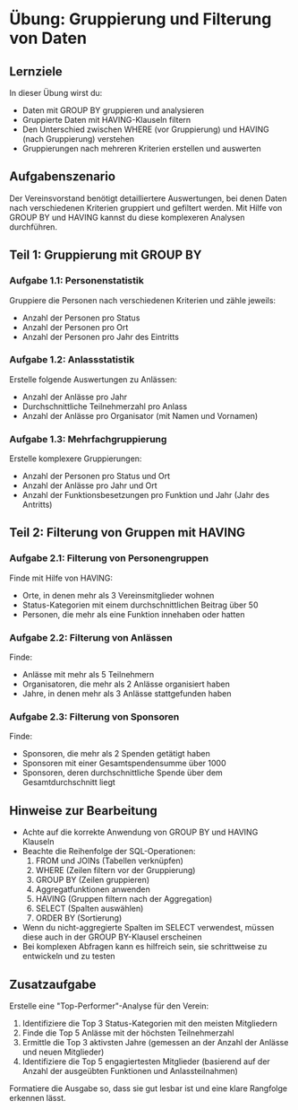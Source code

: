 # Übung: Gruppierung und Filterung von Daten

## Lernziele

In dieser Übung wirst du:
- Daten mit GROUP BY gruppieren und analysieren
- Gruppierte Daten mit HAVING-Klauseln filtern
- Den Unterschied zwischen WHERE (vor Gruppierung) und HAVING (nach Gruppierung) verstehen
- Gruppierungen nach mehreren Kriterien erstellen und auswerten

## Aufgabenszenario

Der Vereinsvorstand benötigt detailliertere Auswertungen, bei denen Daten nach verschiedenen Kriterien gruppiert und gefiltert werden. Mit Hilfe von GROUP BY und HAVING kannst du diese komplexeren Analysen durchführen.

## Teil 1: Gruppierung mit GROUP BY

### Aufgabe 1.1: Personenstatistik
Gruppiere die Personen nach verschiedenen Kriterien und zähle jeweils:
- Anzahl der Personen pro Status
- Anzahl der Personen pro Ort
- Anzahl der Personen pro Jahr des Eintritts

### Aufgabe 1.2: Anlassstatistik
Erstelle folgende Auswertungen zu Anlässen:
- Anzahl der Anlässe pro Jahr
- Durchschnittliche Teilnehmerzahl pro Anlass
- Anzahl der Anlässe pro Organisator (mit Namen und Vornamen)

### Aufgabe 1.3: Mehrfachgruppierung
Erstelle komplexere Gruppierungen:
- Anzahl der Personen pro Status und Ort
- Anzahl der Anlässe pro Jahr und Ort
- Anzahl der Funktionsbesetzungen pro Funktion und Jahr (Jahr des Antritts)

## Teil 2: Filterung von Gruppen mit HAVING

### Aufgabe 2.1: Filterung von Personengruppen
Finde mit Hilfe von HAVING:
- Orte, in denen mehr als 3 Vereinsmitglieder wohnen
- Status-Kategorien mit einem durchschnittlichen Beitrag über 50
- Personen, die mehr als eine Funktion innehaben oder hatten

### Aufgabe 2.2: Filterung von Anlässen
Finde:
- Anlässe mit mehr als 5 Teilnehmern
- Organisatoren, die mehr als 2 Anlässe organisiert haben
- Jahre, in denen mehr als 3 Anlässe stattgefunden haben

### Aufgabe 2.3: Filterung von Sponsoren
Finde:
- Sponsoren, die mehr als 2 Spenden getätigt haben
- Sponsoren mit einer Gesamtspendensumme über 1000
- Sponsoren, deren durchschnittliche Spende über dem Gesamtdurchschnitt liegt

## Hinweise zur Bearbeitung

- Achte auf die korrekte Anwendung von GROUP BY und HAVING Klauseln
- Beachte die Reihenfolge der SQL-Operationen:
  1. FROM und JOINs (Tabellen verknüpfen)
  2. WHERE (Zeilen filtern vor der Gruppierung)
  3. GROUP BY (Zeilen gruppieren)
  4. Aggregatfunktionen anwenden
  5. HAVING (Gruppen filtern nach der Aggregation)
  6. SELECT (Spalten auswählen)
  7. ORDER BY (Sortierung)
- Wenn du nicht-aggregierte Spalten im SELECT verwendest, müssen diese auch in der GROUP BY-Klausel erscheinen
- Bei komplexen Abfragen kann es hilfreich sein, sie schrittweise zu entwickeln und zu testen

## Zusatzaufgabe

Erstelle eine "Top-Performer"-Analyse für den Verein:

1. Identifiziere die Top 3 Status-Kategorien mit den meisten Mitgliedern
2. Finde die Top 5 Anlässe mit der höchsten Teilnehmerzahl
3. Ermittle die Top 3 aktivsten Jahre (gemessen an der Anzahl der Anlässe und neuen Mitglieder)
4. Identifiziere die Top 5 engagiertesten Mitglieder (basierend auf der Anzahl der ausgeübten Funktionen und Anlassteilnahmen)

Formatiere die Ausgabe so, dass sie gut lesbar ist und eine klare Rangfolge erkennen lässt.
